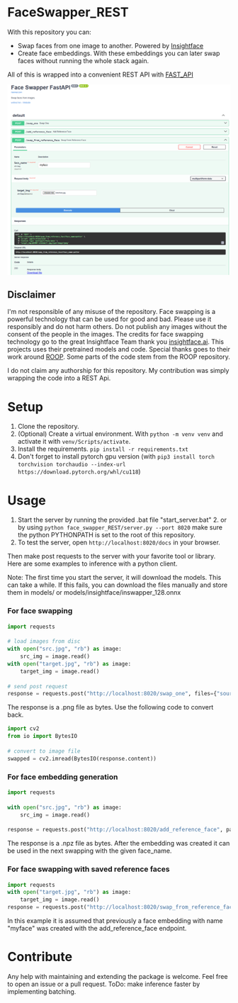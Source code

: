 # FaceSwapper_REST

With this repository you can:

- Swap faces from one image to another. Powered by [Insightface](https://github.com/deepinsight/insightface)
- Create face embeddings. With these embeddings you can later swap faces without running the whole stack again.

All of this is wrapped into a convenient REST API with [FAST_API](https://fastapi.tiangolo.com/)

![image of openapi server](example_server.PNG)

## Disclaimer

I'm not responsible of any misuse of the repository. Face swapping is a powerful technology that can be used for good and bad.
Please use it responsibly and do not harm others. Do not publish any images without the consent of the people in the images.
The credits for face swapping technology go to the great Insightface Team thank you [insightface.ai](https://insightface.ai/). 
This projects uses their pretrained models and code. Special thanks goes to their work around [ROOP](https://github.com/s0md3v/sd-webui-roop).
Some parts of the code stem from the ROOP repository.

I do not claim any authorship for this repository. My contribution was simply wrapping the code into a REST Api.

# Setup

1. Clone the repository.
2. (Optional) Create a virtual environment. With `python -m venv venv` and activate it with `venv/Scripts/activate`.
3. Install the requirements.
`pip install -r requirements.txt`
4. Don't forget to install pytorch gpu version (with `pip3 install torch torchvision torchaudio --index-url https://download.pytorch.org/whl/cu118`)

# Usage

1. Start the server by running the provided .bat file "start_server.bat" 
   2. or by using `python face_swapper_REST/server.py --port 8020` make sure the python PYTHONPATH is set to the root of this repository.
2. To test the server, open `http://localhost:8020/docs` in your browser.

Then make post requests to the server with your favorite tool or library.
Here are some examples to inference with a python client.

Note: The first time you start the server, it will download the models. This can take a while.
If this fails, you can download the files manually and store them in models/ or models/insightface/inswapper_128.onnx

### For face swapping 


```python
import requests

# load images from disc
with open("src.jpg", "rb") as image:
    src_img = image.read()
with open("target.jpg", "rb") as image:
    target_img = image.read()

# send post request
response = requests.post("http://localhost:8020/swap_one", files={"source_img": src_img, "target_img": target_img})
```
The response is a .png file as bytes.
Use the following code to convert back.
```python
import cv2
from io import BytesIO

# convert to image file
swapped = cv2.imread(BytesIO(response.content))
```

### For face embedding generation

```python
import requests

with open("src.jpg", "rb") as image:
    src_img = image.read()

response = requests.post("http://localhost:8020/add_reference_face", params={ "face_name": "myface", "save": True}, files={"source_img": src_img})
```
The response is a .npz file as bytes. 
After the embedding was created it can be used in the next swapping with the given face_name.

### For face swapping with saved reference faces

```python
import requests
with open("target.jpg", "rb") as image:
    target_img = image.read()
response = requests.post("http://localhost:8020/swap_from_reference_face", params={ "face_name" : "myface"}, files={"target_img": target_img})
```
In this example it is assumed that previously a face embedding with name "myface" was created with the add_reference_face endpoint.

# Contribute

Any help with maintaining and extending the package is welcome. Feel free to open an issue or a pull request.
ToDo: make inference faster by implementing batching.
